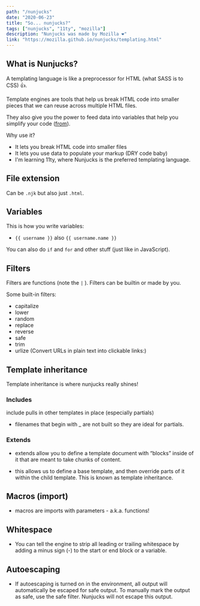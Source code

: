 ```yaml
---
path: "/nunjucks"
date: "2020-06-23"
title: "So... nunjucks?"
tags: ["nunjucks", "11ty", "mozilla"]
description: "Nunjucks was made by Mozilla ❤️"
link: "https://mozilla.github.io/nunjucks/templating.html"
---
```


## What is Nunjucks?

A templating language is like a preprocessor for HTML (what SASS is to CSS) 👍.

Template engines are tools that help us break HTML code into smaller pieces that we can reuse across multiple HTML files.

They also give you the power to feed data into variables that help you simplify your code ([from](https://zellwk.com/blog/nunjucks-with-gulp/)).

Why use it?

- It lets you break HTML code into smaller files
- It lets you use data to populate your markup (DRY code baby)
- I'm learning 11ty, where Nunjucks is the preferred templating language.

## File extension

Can be `.njk` but also just `.html`.

## Variables

This is how you write variables:

- `{{ username }}` also `{{ username.name }}`

You can also do `if` and `for` and other stuff (just like in JavaScript).

## Filters

Filters are functions (note the `|` ). Filters can be builtin or made by you.

Some built-in filters:

- capitalize
- lower
- random
- replace
- reverse
- safe
- trim
- urlize (Convert URLs in plain text into clickable links:)

## Template inheritance

Template inheritance is where nunjucks really shines!

### Includes

include pulls in other templates in place (especially partials)

- filenames that begin with \_ are not built so they are ideal for partials.

### Extends

- extends allow you to define a template document with “blocks” inside of it that are meant to take chunks of content.

- this allows us to define a base template, and then override parts of it within the child template. This is known as template inheritance.

## Macros (import)

- macros are imports with parameters - a.k.a. functions!

## Whitespace

- You can tell the engine to strip all leading or trailing whitespace by adding a minus sign (-) to the start or end block or a variable.

## Autoescaping

- If autoescaping is turned on in the environment, all output will automatically be escaped for safe output. To manually mark the output as safe, use the safe filter. Nunjucks will not escape this output.
